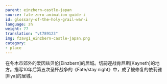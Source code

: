 ```yaml
---
parent: einzbern-castle-japan
source: fate-zero-animation-guide-i
id: glossary-of-the-holy-grail-war-i
language: zh
weight: 77
translation: "vt789123"
img: fzavg1_einzbern-castle-japan.png
category:
- place
---
```


在冬木市郊外的爱因兹贝伦[Einzbern]的居城。切嗣迎战肯尼斯[Kayneth]的地方。描写10年后第五次圣杯战争的《Fate/stay night》中，成了被修复的依莉雅[Illya]的居城。
